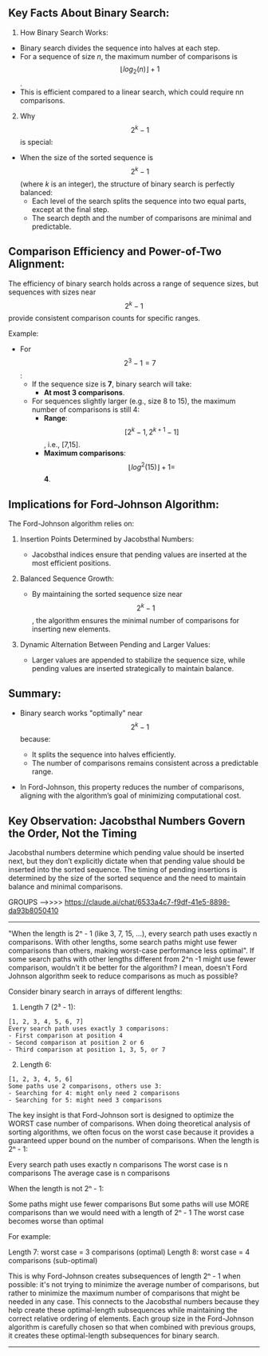 ## Key Facts About Binary Search:

1. How Binary Search Works:

- Binary search divides the sequence into halves at each step.
- For a sequence of size *n*, the maximum number of comparisons is $$⌊log⁡_{2}(n)⌋+1$$.
- This is efficient compared to a linear search, which could require nn comparisons.

2. Why $$2^{k}−1$$ is special:

- When the size of the sorted sequence is $$2^{k}−1$$ (where *k* is an integer), the structure of binary search is perfectly balanced:
	- Each level of the search splits the sequence into two equal parts, except at the final step.
	- The search depth and the number of comparisons are minimal and predictable.

## Comparison Efficiency and Power-of-Two Alignment:

The efficiency of binary search holds across a range of sequence sizes, but sequences with sizes near $$2^{k}−1$$ provide consistent comparison counts for specific ranges.

Example:

- For $$2^{3}−1=7$$:
	- If the sequence size is **7**, binary search will take:
    	- **At most 3 comparisons**.
	- For sequences slightly larger (e.g., size 8 to 15), the maximum number of comparisons is still 4:
        - **Range**: $$[2^{k}−1, 2^{k+1}−1]$$, i.e., [7,15].
        - **Maximum comparisons**: $$⌊log^{⁡2}(15)⌋+1=$$ **4**.

## Implications for Ford-Johnson Algorithm:

The Ford-Johnson algorithm relies on:

1. Insertion Points Determined by Jacobsthal Numbers:
	- Jacobsthal indices ensure that pending values are inserted at the most efficient positions.

2. Balanced Sequence Growth:
    - By maintaining the sorted sequence size near $$2^{k}−1$$, the algorithm ensures the minimal number of comparisons for inserting new elements.

3. Dynamic Alternation Between Pending and Larger Values:
    - Larger values are appended to stabilize the sequence size, while pending values are inserted strategically to maintain balance.

## Summary:

- Binary search works "optimally" near $$2^{k}−1$$ because:

    - It splits the sequence into halves efficiently.
    - The number of comparisons remains consistent across a predictable range.

- In Ford-Johnson, this property reduces the number of comparisons, aligning with the algorithm’s goal of minimizing computational cost.

## Key Observation: Jacobsthal Numbers Govern the Order, Not the Timing

Jacobsthal numbers determine which pending value should be inserted next, but they don’t explicitly dictate when that pending value should be inserted into the sorted sequence. The timing of pending insertions is determined by the size of the sorted sequence and the need to maintain balance and minimal comparisons.

GROUPS -->>>> https://claude.ai/chat/6533a4c7-f9df-41e5-8898-da93b8050410

-------------------------------------

"When the length is 2ⁿ - 1 (like 3, 7, 15, ...), every search path uses exactly n comparisons. With other lengths, some search paths might use fewer comparisons than others, making worst-case performance less optimal". If some search paths with other lengths different from 2^n -1 might use fewer comparison, wouldn't it be better for the algorithm? I mean, doesn't Ford Johnson algorithm seek to reduce comparisons as much as possible?

Consider binary search in arrays of different lengths:

1. Length 7 (2³ - 1):
```
[1, 2, 3, 4, 5, 6, 7]
Every search path uses exactly 3 comparisons:
- First comparison at position 4
- Second comparison at position 2 or 6
- Third comparison at position 1, 3, 5, or 7
```
2. Length 6:
```
[1, 2, 3, 4, 5, 6]
Some paths use 2 comparisons, others use 3:
- Searching for 4: might only need 2 comparisons
- Searching for 5: might need 3 comparisons
```
The key insight is that Ford-Johnson sort is designed to optimize the WORST case number of comparisons. When doing theoretical analysis of sorting algorithms, we often focus on the worst case because it provides a guaranteed upper bound on the number of comparisons.
When the length is 2ⁿ - 1:

Every search path uses exactly n comparisons
The worst case is n comparisons
The average case is n comparisons

When the length is not 2ⁿ - 1:

Some paths might use fewer comparisons
But some paths will use MORE comparisons than we would need with a length of 2ⁿ - 1
The worst case becomes worse than optimal

For example:

Length 7: worst case = 3 comparisons (optimal)
Length 8: worst case = 4 comparisons (sub-optimal)

This is why Ford-Johnson creates subsequences of length 2ⁿ - 1 when possible: it's not trying to minimize the average number of comparisons, but rather to minimize the maximum number of comparisons that might be needed in any case.
This connects to the Jacobsthal numbers because they help create these optimal-length subsequences while maintaining the correct relative ordering of elements. Each group size in the Ford-Johnson algorithm is carefully chosen so that when combined with previous groups, it creates these optimal-length subsequences for binary search.

-------------------------------------------